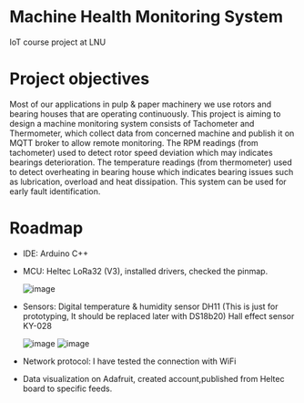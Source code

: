 # Machine Health Monitoring System
IoT course project at LNU
# Project objectives
Most of our applications in pulp & paper machinery we use rotors and bearing houses that are operating continuously. This project is aiming to design a machine monitoring system consists of  Tachometer and Thermometer, which collect data from concerned machine and publish it on MQTT broker to allow remote monitoring. 
The RPM readings (from tachometer)  used to detect rotor speed deviation which may indicates bearings deterioration. The temperature readings (from thermometer)  used to detect overheating in bearing house which indicates bearing issues such as lubrication, overload and heat dissipation.
This system can be used for early fault identification.

# Roadmap
- IDE: Arduino C++
- MCU: Heltec LoRa32 (V3), installed drivers, checked the pinmap.

  ![image](https://github.com/Jad-Samaan/LNU-IoT-Course-Project/assets/163136017/2ff06d71-5ec2-4bda-ac15-b1c0d1682b32)

- Sensors:
    Digital temperature & humidity sensor DH11 (This is just for prototyping, It should be replaced later with DS18b20)
    Hall effect sensor KY-028

  ![image](https://github.com/Jad-Samaan/LNU-IoT-Course-Project/assets/163136017/60be6c30-4a6f-412d-aab6-ed19cec21552)
  ![image](https://github.com/Jad-Samaan/LNU-IoT-Course-Project/assets/163136017/4b95f068-0540-4e4a-af9f-f9240dfc7a32)

  

  
- Network protocol: I have tested the connection with WiFi
- Data visualization on Adafruit, created account,published from Heltec board to specific feeds.
